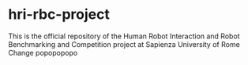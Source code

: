 # hri-rbc-project
This is the official repository of the Human Robot Interaction and Robot Benchmarking and Competition project at Sapienza University of Rome
Change popopopopo